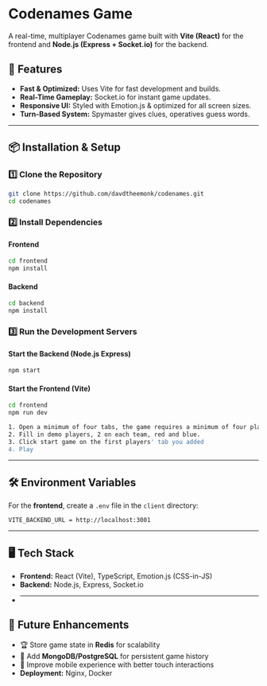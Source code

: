 # Codenames Game

A real-time, multiplayer Codenames game built with **Vite (React)** for the frontend and **Node.js (Express + Socket.io)** for the backend.

## 🚀 Features

- **Fast & Optimized:** Uses Vite for fast development and builds.
- **Real-Time Gameplay:** Socket.io for instant game updates.
- **Responsive UI:** Styled with Emotion.js & optimized for all screen sizes.
- **Turn-Based System:** Spymaster gives clues, operatives guess words.

---

## 📦 Installation & Setup

### **1️⃣ Clone the Repository**

```bash
git clone https://github.com/davdtheemonk/codenames.git
cd codenames
```

### **2️⃣ Install Dependencies**

#### Frontend

```bash
cd frontend
npm install
```

#### Backend

```bash
cd backend
npm install
```

### **3️⃣ Run the Development Servers**

#### Start the Backend (Node.js Express)

```bash
npm start
```

#### Start the Frontend (Vite)

```bash
cd frontend
npm run dev
```

```bash
1. Open a minimum of four tabs, the game requires a minimum of four player( 2 spymasters and 2 operatives)
2. Fill in demo players, 2 on each team, red and blue.
3. Click start game on the first players' tab you added
4. Play
```

---

## 🛠 Environment Variables

For the **frontend**, create a `.env` file in the `client` directory:

```env
VITE_BACKEND_URL = http://localhost:3001
```

---

## 🖥️ Tech Stack

- **Frontend:** React (Vite), TypeScript, Emotion.js (CSS-in-JS)
- **Backend:** Node.js, Express, Socket.io
- ***

## 📌 Future Enhancements

- 🏆 Store game state in **Redis** for scalability
- 🔄 Add **MongoDB/PostgreSQL** for persistent game history
- 📱 Improve mobile experience with better touch interactions
- **Deployment:** Nginx, Docker
